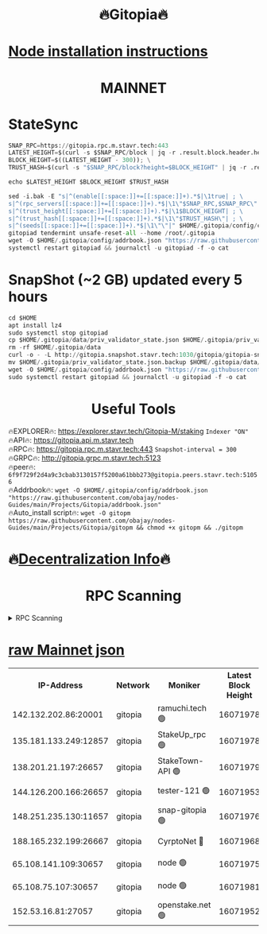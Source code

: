 <h1 align="center"> 🔥Gitopia🔥</h1>

[Node installation instructions](https://github.com/obajay/nodes-Guides/tree/main/Projects/Gitopia)
=

<h1 align="center"> MAINNET</h1>

# StateSync
```python
SNAP_RPC=https://gitopia.rpc.m.stavr.tech:443
LATEST_HEIGHT=$(curl -s $SNAP_RPC/block | jq -r .result.block.header.height); \
BLOCK_HEIGHT=$((LATEST_HEIGHT - 300)); \
TRUST_HASH=$(curl -s "$SNAP_RPC/block?height=$BLOCK_HEIGHT" | jq -r .result.block_id.hash)

echo $LATEST_HEIGHT $BLOCK_HEIGHT $TRUST_HASH

sed -i.bak -E "s|^(enable[[:space:]]+=[[:space:]]+).*$|\1true| ; \
s|^(rpc_servers[[:space:]]+=[[:space:]]+).*$|\1\"$SNAP_RPC,$SNAP_RPC\"| ; \
s|^(trust_height[[:space:]]+=[[:space:]]+).*$|\1$BLOCK_HEIGHT| ; \
s|^(trust_hash[[:space:]]+=[[:space:]]+).*$|\1\"$TRUST_HASH\"| ; \
s|^(seeds[[:space:]]+=[[:space:]]+).*$|\1\"\"|" $HOME/.gitopia/config/config.toml
gitopiad tendermint unsafe-reset-all --home /root/.gitopia
wget -O $HOME/.gitopia/config/addrbook.json "https://raw.githubusercontent.com/obajay/nodes-Guides/main/Projects/Gitopia/addrbook.json"
systemctl restart gitopiad && journalctl -u gitopiad -f -o cat
```
# SnapShot (~2 GB) updated every 5 hours
```python
cd $HOME
apt install lz4
sudo systemctl stop gitopiad
cp $HOME/.gitopia/data/priv_validator_state.json $HOME/.gitopia/priv_validator_state.json.backup
rm -rf $HOME/.gitopia/data
curl -o - -L http://gitopia.snapshot.stavr.tech:1030/gitopia/gitopia-snap.tar.lz4 | lz4 -c -d - | tar -x -C $HOME/.gitopia --strip-components 2
mv $HOME/.gitopia/priv_validator_state.json.backup $HOME/.gitopia/data/priv_validator_state.json
wget -O $HOME/.gitopia/config/addrbook.json "https://raw.githubusercontent.com/obajay/nodes-Guides/main/Projects/Gitopia/addrbook.json"
sudo systemctl restart gitopiad && journalctl -u gitopiad -f -o cat
```
 <h1 align="center"> Useful Tools</h1>

🔥EXPLORER🔥:      https://explorer.stavr.tech/Gitopia-M/staking  `Indexer "ON"` \
🔥API🔥: 			 		 https://gitopia.api.m.stavr.tech \
🔥RPC🔥:           https://gitopia.rpc.m.stavr.tech:443              `Snapshot-interval = 300` \
🔥GRPC🔥:          http://gitopia.grpc.m.stavr.tech:5123 \
🔥peer🔥:					 `6f9f729f2d4a9c3cbab3130157f5200a61bbb273@gitopia.peers.stavr.tech:51056` \
🔥Addrbook🔥:    ```wget -O $HOME/.gitopia/config/addrbook.json "https://raw.githubusercontent.com/obajay/nodes-Guides/main/Projects/Gitopia/addrbook.json"``` \
🔥Auto_install script🔥: ```wget -O gitopm https://raw.githubusercontent.com/obajay/nodes-Guides/main/Projects/Gitopia/gitopm && chmod +x gitopm && ./gitopm```

🔥[Decentralization Info](https://github.com/obajay/StateSync-snapshots/tree/main/Projects/Gitopia/Decentralization)🔥
=

<h1 align="center"> RPC Scanning</h1>

<details>
<summary>RPC Scanning</summary>

<h2 align="center"> We scan nodes in real time every 4 hours. And we provide the final result of RPC endpoints.
We cannot influence the operation of these nodes in any way. </h2>


```python
If Voting Power is higher than 0 --> then the Node is a validator of the network and may be subject to attack and be a potential threat to the chain.
```
```python
We marked such validators with a red symbol
```

</details>

[raw Mainnet json](https://rpc-check.gitopm.stavr.tech/gitopm/rpc-gitopm-result.json)
=

<table><tr><th>IP-Address</th><th>Network</th><th>Moniker</th><th>Latest Block Height</th><th>Earliest Block Height</th><th>Catching Up</th><th>Tx Index</th><th>Voting Power</th><th>Scan Time</th></tr><tr><td>142.132.202.86:20001</td><td>gitopia</td><td>ramuchi.tech 🟢</td><td>16071978</td><td>6548337</td><td>False</td><td>on</td><td>0</td><td>2024-03-28T19:10:41.601894818UTC</td></tr><tr><td>135.181.133.249:12857</td><td>gitopia</td><td>StakeUp_rpc 🟢</td><td>16071978</td><td>8010001</td><td>False</td><td>on</td><td>0</td><td>2024-03-28T19:10:41.891444599UTC</td></tr><tr><td>138.201.21.197:26657</td><td>gitopia</td><td>StakeTown-API 🟢</td><td>16071979</td><td>12733501</td><td>False</td><td>on</td><td>0</td><td>2024-03-28T19:10:46.263875117UTC</td></tr><tr><td>144.126.200.166:26657</td><td>gitopia</td><td>tester-121 🟢</td><td>16071953</td><td>12832814</td><td>False</td><td>off</td><td>0</td><td>2024-03-28T19:10:03.273524251UTC</td></tr><tr><td>148.251.235.130:11657</td><td>gitopia</td><td>snap-gitopia 🟢</td><td>16071976</td><td>14941501</td><td>False</td><td>on</td><td>0</td><td>2024-03-28T19:10:39.383234488UTC</td></tr><tr><td>188.165.232.199:26667</td><td>gitopia</td><td>CyrptoNet 🔴</td><td>16071968</td><td>15044042</td><td>False</td><td>off</td><td>18667</td><td>2024-03-28T19:10:26.481669445UTC</td></tr><tr><td>65.108.141.109:30657</td><td>gitopia</td><td>node 🟢</td><td>16071975</td><td>15095965</td><td>False</td><td>on</td><td>0</td><td>2024-03-28T19:10:37.073105881UTC</td></tr><tr><td>65.108.75.107:30657</td><td>gitopia</td><td>node 🟢</td><td>16071981</td><td>15146660</td><td>False</td><td>on</td><td>0</td><td>2024-03-28T19:10:50.642169611UTC</td></tr><tr><td>152.53.16.81:27057</td><td>gitopia</td><td>openstake.net 🟢</td><td>16071952</td><td>15970501</td><td>False</td><td>off</td><td>0</td><td>2024-03-28T19:10:00.958763813UTC</td></tr></table>
